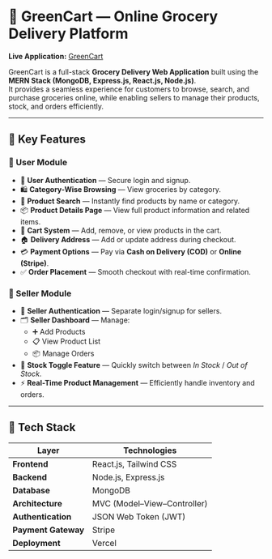 # 🛒 GreenCart — Online Grocery Delivery Platform

**Live Application:** [GreenCart](https://green-cart-jade.vercel.app/)

GreenCart is a full-stack **Grocery Delivery Web Application** built using the **MERN Stack (MongoDB, Express.js, React.js, Node.js)**.  
It provides a seamless experience for customers to browse, search, and purchase groceries online, while enabling sellers to manage their products, stock, and orders efficiently.

---

## 🌟 Key Features

### 👤 User Module
- 🔐 **User Authentication** — Secure login and signup.
- 🛍️ **Category-Wise Browsing** — View groceries by category.
- 🔎 **Product Search** — Instantly find products by name or category.
- 📦 **Product Details Page** — View full product information and related items.
- 🛒 **Cart System** — Add, remove, or view products in the cart.
- 🏠 **Delivery Address** — Add or update address during checkout.
- 💳 **Payment Options** — Pay via **Cash on Delivery (COD)** or **Online (Stripe)**.
- ✅ **Order Placement** — Smooth checkout with real-time confirmation.

### 🏪 Seller Module
- 🧾 **Seller Authentication** — Separate login/signup for sellers.
- 🗂️ **Seller Dashboard** — Manage:
  - ➕ Add Products  
  - 📋 View Product List  
  - 📦 Manage Orders
- 🔁 **Stock Toggle Feature** — Quickly switch between *In Stock* / *Out of Stock*.
- ⚡ **Real-Time Product Management** — Efficiently handle inventory and orders.

---

## 🧩 Tech Stack

| Layer | Technologies |
|-------|---------------|
| **Frontend** | React.js, Tailwind CSS |
| **Backend** | Node.js, Express.js |
| **Database** | MongoDB |
| **Architecture** | MVC (Model–View–Controller) |
| **Authentication** | JSON Web Token (JWT) |
| **Payment Gateway** | Stripe |
| **Deployment** | Vercel |

